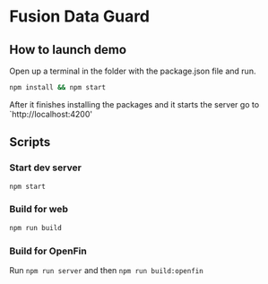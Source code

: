 # Fusion Data Guard

## How to launch demo

Open up a terminal in the folder with the package.json file and run.

```sh
npm install && npm start
```

After it finishes installing the packages and it starts the server go to `http://localhost:4200'

## Scripts

### Start dev server

```sh
npm start
```

### Build for web

```sh
npm run build
```

### Build for OpenFin

Run `npm run server` and then `npm run build:openfin`
